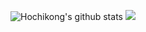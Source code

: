 ![Hochikong's github stats](https://github-readme-stats.vercel.app/api?username=Hochikong&show_icons=true&theme=synthwave&show_icons=true)
![](https://github-readme-stats-1-lyart.vercel.app/api/top-langs/?username=Hochikong&layout=compact)
